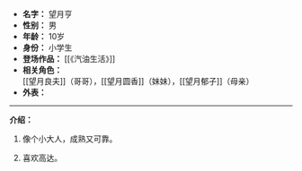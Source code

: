 
- **名字：** 望月亨
- **性别：** 男
- **年龄：** 10岁
- **身份：** 小学生
- **登场作品：** [[《汽油生活》]]
- **相关角色：** [[望月良夫]]（哥哥），[[望月圆香]]（妹妹），[[望月郁子]]（母亲）
- **外表：** 

---

**介绍：** 

1. 像个小大人，成熟又可靠。

2. 喜欢高达。
